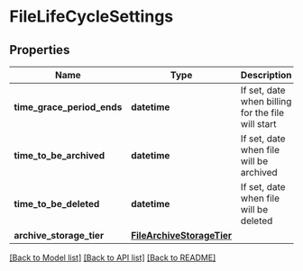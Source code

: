 # FileLifeCycleSettings

## Properties
Name | Type | Description | Notes
------------ | ------------- | ------------- | -------------
**time_grace_period_ends** | **datetime** | If set, date when billing for the file will start | [optional] 
**time_to_be_archived** | **datetime** | If set, date when file will be archived | [optional] 
**time_to_be_deleted** | **datetime** | If set, date when file will be deleted | [optional] 
**archive_storage_tier** | [**FileArchiveStorageTier**](FileArchiveStorageTier.md) |  | [optional] 

[[Back to Model list]](../README.md#documentation-for-models) [[Back to API list]](../README.md#documentation-for-api-endpoints) [[Back to README]](../README.md)


